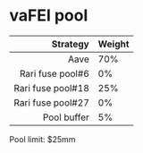 # vaFEI pool
|Strategy | Weight |
|-------: | --------|
|Aave              | 70%     |
|Rari fuse pool#6  | 0%     |
|Rari fuse pool#18 | 25%     |
|Rari fuse pool#27 | 0%     |
|Pool buffer | 5%     |

Pool limit: $25mm
